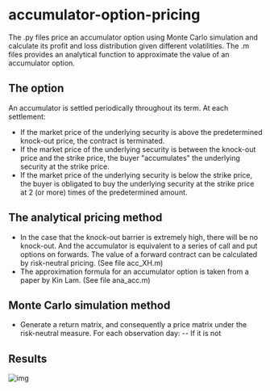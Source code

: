 # accumulator-option-pricing
The .py files price an accumulator option using Monte Carlo simulation and calculate its profit and loss distribution given different volatilities. The .m files provides an analytical function to approximate the value of an accumulator option. 

## The option
An accumulator is settled periodically throughout its term. At each settlement:

- If the market price of the underlying security is above the predetermined knock-out price, the contract is terminated.
- If the market price of the underlying security is between the knock-out price and the strike price, the buyer "accumulates" the underlying security at the strike price.
- If the market price of the underlying security is below the strike price, the buyer is obligated to buy the underlying security at the strike price at 2 (or more) times of the predetermined amount.

## The analytical pricing method
- In the case that the knock-out barrier is extremely high, there will be no knock-out. And the accumulator is equivalent to a series of call and put options on forwards. The value of a forward contract can be calculated by risk-neutral pricing. (See file acc_XH.m)
- The approximation formula for an accumulator option is taken from a paper by Kin Lam. (See file ana_acc.m)

## Monte Carlo simulation method
- Generate a return matrix, and consequently a price matrix under the risk-neutral measure. For each observation day:
-- If it is not

## Results
![img](https://github.com/jren-jane/accumulator-option-pricing-monte-carlo/blob/259b56847ec0cf76ece44554f56fe2fc3274c200/myplot.png)
